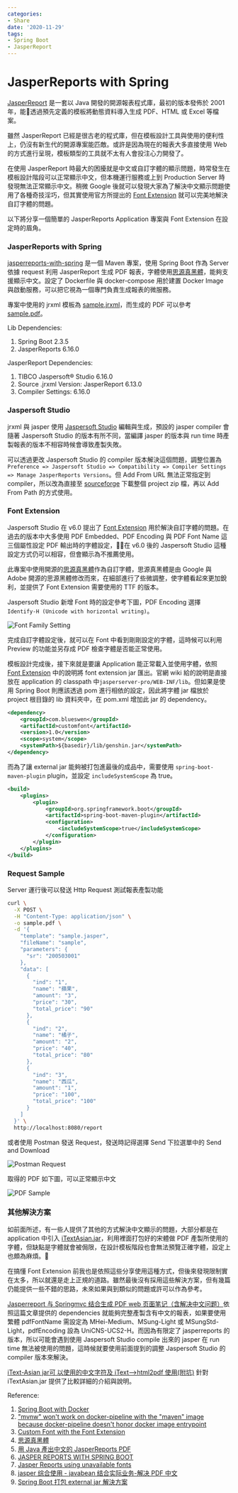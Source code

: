 ```yaml
---
categories:
- Share
date: '2020-11-29'
tags:
- Spring Boot
- JasperReport
---
```


# JasperReports with Spring

[JasperReport](https://community.jaspersoft.com/project/jasperreports-library) 是一套以 Java 開發的開源報表程式庫，最初的版本發佈於 2001 年，能透過預先定義的模板將動態資料導入生成 PDF、HTML 或 Excel 等檔案。

雖然 JasperReport 已經是很古老的程式庫，但在模板設計工具與使用的便利性上，仍沒有新生代的開源專案能匹敵。或許是因為現在的報表大多直接使用 Web 的方式進行呈現，模板類型的工具就不太有人會投注心力開發了。

在使用 JasperReport 時最大的困擾就是中文或自訂字體的顯示問題，時常發生在模板設計階段可以正常顯示中文，但本機運行服務或上到 Production Server 時發現無法正常顯示中文。稍微 Google 後就可以發現大家為了解決中文顯示問題使用了各種奇技淫巧，但其實使用官方所提出的 [Font Extension](https://community.jaspersoft.com/wiki/custom-font-font-extension) 就可以完美地解決自訂字體的問題。

以下將分享一個簡單的 JasperReports Application 專案與 Font Extension 在設定時的眉角。

### JasperReports with Spring

[jasperreports-with-spring](https://github.com/Blueswen/jasperreports-with-spring) 是一個 Maven 專案，使用 Spring Boot 作為 Server 依據 request 利用 JasperReport 生成 PDF 報表，字體使用[思源真黑體](http://jikasei.me/font/genshin/)，能夠支援顯示中文。設定了 Dockerfile 與 docker-compose 用於建置 Docker Image 與啟動服務，可以把它視為一個專門負責生成報表的微服務。

專案中使用的 jrxml 模板為 [sample.jrxml](https://github.com/Blueswen/jasperreports-with-spring/blob/main/reference/sample.jrxml)，而生成的 PDF 可以參考 [sample.pdf](https://github.com/Blueswen/jasperreports-with-spring/blob/main/reference/sample.pdf)。

Lib Dependencies:

1. Spring Boot 2.3.5
2. JasperReports 6.16.0

JasperReport Dependencies:

1. TIBCO Jaspersoft® Studio 6.16.0
2. Source .jrxml Version: JasperReport 6.13.0
3. Compiler Settings: 6.16.0

### Jaspersoft Studio

jrxml 與 jasper 使用 [Jaspersoft Studio](https://community.jaspersoft.com/project/jaspersoft-studio) 編輯與生成，預設的 jasper compiler 會隨著 Jaspersoft Studio 的版本有所不同，當編譯 jasper 的版本與 run time 時產製報表的版本不相容時候會導致產製失敗。

可以透過更改 Jaspersoft Studio 的 compiler 版本解決這個問題，調整位置為 ```Preference => Jaspersoft Studio => Compatibility => Compiler Settings => Manage JasperReports Versions```。但 Add From URL 無法正常指定到 compiler，所以改為直接至 [sourceforge](https://sourceforge.net/projects/jasperreports/files/jasperreports/) 下載整個 project zip 檔，再以 Add From Path 的方式使用。

### Font Extension

Jaspersoft Studio 在 v6.0 提出了 [Font Extension](https://community.jaspersoft.com/wiki/custom-font-font-extension) 用於解決自訂字體的問題。在過去的版本中大多使用 PDF Embedded、PDF Encoding 與 PDF Font Name 這三個屬性設定 PDF 輸出時的字體設定，在 v6.0 後的 Jaspersoft Studio 這種設定方式仍可以相容，但會顯示為不推薦使用。

此專案中使用開源的[思源真黑體](http://jikasei.me/font/genshin/)作為自訂字體，思源真黑體是由 Google 與 Adobe 開源的思源黑體修改而來，在細部進行了些微調整，使字體看起來更加銳利，並提供了 Font Extension 需要使用的 TTF 的版本。

Jaspersoft Studio 新增 Font 時的設定參考下圖，PDF Encoding 選擇 ```Identify-H (Unicode with horizontal writing)```。

![Font Family Setting](/img/in-post/2020-11-29-jasperreports-with-spring/font-family.png)

完成自訂字體設定後，就可以在 Font 中看到剛剛設定的字體，這時候可以利用 Preview 的功能並另存成 PDF 檢查字體是否能正常使用。

模板設計完成後，接下來就是要讓 Application 能正常載入並使用字體，依照 [Font Extension](https://community.jaspersoft.com/wiki/custom-font-font-extension) 中的說明將 font extension jar 匯出。官網 wiki 給的說明是直接放在 application 的 classpath 中```jasperserver-pro/WEB-INF/lib```。但如果是使用 Spring Boot 則應該透過 pom 進行相依的設定，因此將字體 jar 檔放於 project 根目錄的 lib 資料夾中，在 pom.xml 增加此 jar 的 dependency。

```xml
<dependency>
    <groupId>com.blueswen</groupId>
    <artifactId>customfont</artifactId>
    <version>1.0</version>
    <scope>system</scope>
    <systemPath>${basedir}/lib/genshin.jar</systemPath>
</dependency>
```

而為了讓 external jar 能夠被打包進最後的成品中，需要使用 ```spring-boot-maven-plugin``` plugin，並設定 ```includeSystemScope``` 為 true。

```xml
<build>
    <plugins>
        <plugin>
            <groupId>org.springframework.boot</groupId>
            <artifactId>spring-boot-maven-plugin</artifactId>
            <configuration>
                <includeSystemScope>true</includeSystemScope>
            </configuration>
        </plugin>
    </plugins>
</build>
```

### Request Sample

Server 運行後可以發送 Http Request 測試報表產製功能

```bash
curl \
  -X POST \
  -H "Content-Type: application/json" \
  -o sample.pdf \
  -d '{
    "template": "sample.jasper",
    "fileName": "sample",
    "parameters": {
      "sr": "200503001"
    },
    "data": [
      {
        "ind": "1",
        "name": "蘋果",
        "amount": "3",
        "price": "30",
        "total_price": "90"
      },
      {
        "ind": "2",
        "name": "橘子",
        "amount": "2",
        "price": "40",
        "total_price": "80"
      },
      {
        "ind": "3",
        "name": "西瓜",
        "amount": "1",
        "price": "100",
        "total_price": "100"
      }
    ]
  }' \
  http://localhost:8080/report
```

或者使用 Postman 發送 Request，發送時記得選擇 Send 下拉選單中的 Send and Download

![Postman Request](/img/in-post/2020-11-29-jasperreports-with-spring/request.png)

取得的 PDF 如下圖，可以正常顯示中文

![PDF Sample](/img/in-post/2020-11-29-jasperreports-with-spring/sample.png)

### 其他解決方案

如前面所述，有一些人提供了其他的方式解決中文顯示的問題，大部分都是在 application 中引入 [iTextAsian.jar](https://mvnrepository.com/artifact/com.itextpdf/itext-asian)，利用裡面打包好的宋體做 PDF 產製所使用的字體，但缺點是字體就會被侷限，在設計模板階段也會無法預覽正確字體，設定上也頗為麻煩。

在搞懂 Font Extension 前我也是依照這些分享使用這種方式，但後來發現限制實在太多，所以就還是走上正規的道路。雖然最後沒有採用這些解決方案，但有幾篇仍能提供一些不錯的思路，未來如果與到類似的問題或許可以作為參考。

[Jasperreport 与 Springmvc 结合生成 PDF web 页面笔记（含解决中文问题）](https://blog.csdn.net/jiangkai528/article/details/51133347)依照這篇文章提供的 dependencies 就能夠完整產製含有中文的報表，如果要使用繁體 pdfFontName 需設定為 MHei-Medium、MSung-Light 或 MSungStd-Light，pdfEncoding 設為 UniCNS-UCS2-H。而因為有限定了 jasperreports 的版本，所以可能會遇到使用 Jaspersoft Studio compile 出來的 jasper 在 run time 無法被使用的問題，這時候就要使用前面提到的調整 Jaspersoft Studio 的 compiler 版本來解決。

[iText-Asian jar可 以使用的中文字符及 iText——>html2pdf 使用(附坑)](https://blog.csdn.net/weixin_41807385/article/details/98478061) 針對 iTextAsian.jar 提供了比較詳細的介紹與說明。

Reference:

1. [Spring Boot with Docker](https://spring.io/guides/gs/spring-boot-docker/)
2. ["mvnw" won't work on docker-pipeline with the "maven" image because docker-pipeline doesn't honor docker image entrypoint](https://issues.jenkins.io/browse/JENKINS-47890)
3. [Custom Font with the Font Extension](https://community.jaspersoft.com/wiki/custom-font-font-extension)
4. [思源真黑體](http://jikasei.me/font/genshin/)
5. [用 Java 產出中文的 JasperReports PDF](http://cw1057.blogspot.com/2012/10/java-jasperreports-pdf.html)
6. [JASPER REPORTS WITH SPRING BOOT](https://github.com/gauravbrills/jasperreportswithspringboot)
7. [Jasper Reports using unavailable fonts](http://poor-developer.blogspot.com/2017/02/jasper-reports-using-unavailable-fonts.html)
8. [jasper 综合使用 - javabean 结合实际业务-解决 PDF 中文](https://blog.csdn.net/pspr2/article/details/78356835)
9. [Spring Boot 打包 external jar 解決方案](https://medium.com/@webber.cheng/spring-boot-%E6%89%93%E5%8C%85-external-jar-%E8%A7%A3%E6%B1%BA%E6%96%B9%E6%A1%88-292d6e800df5)